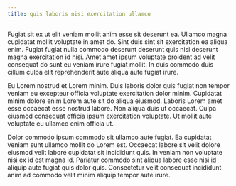 ```yaml
---
title: quis laboris nisi exercitation ullamco
---
```


Fugiat sit ex ut elit veniam mollit anim esse sit deserunt ea. Ullamco magna cupidatat mollit voluptate in amet do. Sint duis sint sit exercitation ea aliqua enim. Fugiat fugiat nulla commodo deserunt deserunt quis nisi deserunt magna exercitation id nisi. Amet amet ipsum voluptate proident ad velit consequat do sunt eu veniam irure fugiat mollit. In duis commodo duis cillum culpa elit reprehenderit aute aliqua aute fugiat irure.

Eu Lorem nostrud et Lorem minim. Duis laboris dolor quis fugiat non tempor veniam eu excepteur officia voluptate exercitation dolor minim. Cupidatat minim dolore enim Lorem aute sit do aliqua eiusmod. Laboris Lorem amet esse occaecat esse nostrud labore. Non aliqua duis ut occaecat. Culpa eiusmod consequat officia ipsum exercitation voluptate. Ut mollit aute voluptate eu ullamco enim officia ut.

Dolor commodo ipsum commodo sit ullamco aute fugiat. Ea cupidatat veniam sunt ullamco mollit do Lorem est. Occaecat labore sit velit dolore eiusmod velit labore cupidatat sit incididunt quis. In veniam non voluptate nisi ex id est magna id. Pariatur commodo sint aliqua labore esse nisi id aliquip aute fugiat quis dolor quis. Consectetur velit consequat incididunt anim ad commodo velit minim aliquip tempor aute irure.